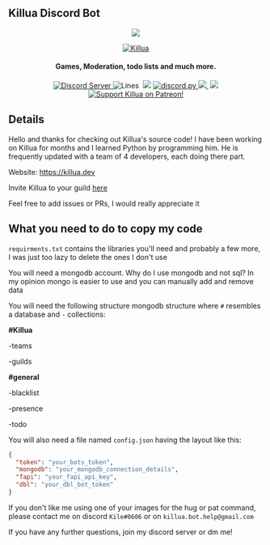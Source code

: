## Killua Discord Bot
<p align="center">
  <a href"https://discord.com/oauth2/authorize?client_id=756206646396452975&scope=bot&permissions=268723414">
     <img src="https://cdn.discordapp.com/avatars/756206646396452975/30c2da6b0a777658021cbac239fa5e66.png?size=256">
  </a>
</p>
<p align="center">
  <a href="https://top.gg/bot/756206646396452975">
    <img src="https://top.gg/api/widget/756206646396452975.svg" alt="Killua" />
  </a>
 </p>
<h4 align="center">Games, Moderation, todo lists and much more.</h4>

<p align="center">
  <a href="https://discord.gg/zXqDHkm/">
    <img alt="Discord Server" src="https://img.shields.io/discord/691713541262147687.svg?label=Discord&logo=discord&logoColor=ffffff&color=7389D8&labelColor=6A7EC2&style=flat">
  </a>
  <a>
    <img alt="Lines" src="https://img.shields.io/tokei/lines/github/Kile/Killua">
  </a>
  <a>
    <img scr="https://img.shields.io/github/commit-activity/w/Kile/Killua">
  </a>
  <a>
    <img src="https://img.shields.io/github/size/kile/Killua">
  </a>
  <a href="https://github.com/Rapptz/discord.py/">
     <img src="https://img.shields.io/badge/discord-py-blue.svg" alt="discord.py">
  </a>
  <a href="https://killua.dev/">
    <img src="https://img.shields.io/website?down_color=lightgrey&down_message=offline&up_color=green&up_message=online&url=https%3A%2F%2Fkillua.dev">
  </a>
  <a>
    <img scr="https://img.shields.io/github/license/Kile/Killua">
  </a>
  <a>
    <img src="https://img.shields.io/github/contributors/Kile/Killua">
  </a>
  <a href="https://www.patreon.com/KileAlkuri">
    <img src="https://img.shields.io/badge/Support-Killua!-blue.svg" alt="Support Killua on Patreon!">
  </a>
</p>

## Details

Hello and thanks for checking out Killua's source code! I have been working on Killua for months and I learned Python by programming him. He is frequently updated with a team of 4 developers, each doing there part. 

Website: https://killua.dev

Invite Killua to your guild [here](https://cdn.discordapp.com/avatars/756206646396452975/30c2da6b0a777658021cbac239fa5e66.png?size=1024)

Feel free to add issues or PRs, I would really appreciate it

## What you need to do to copy my code

`requirments.txt` contains the libraries you'll need and probably a few more, I was just too lazy to delete the ones I don't use

You will need a mongodb account. Why do I use mongodb and not sql? In my opinion mongo is easier to use and you can manually add and remove data

You will need the following structure mongodb structure where `#` resembles a database and `-` collections:

**#Killua**

  -teams
  
  -guilds
  
**#general**

  -blacklist
  
  -presence
  
  -todo
  
You will also need a file named `config.json` having the layout like this:

```json
{
  "token": "your_bots_token",
  "mongodb": "your_mongodb_connection_details",
  "fapi": "your_fapi_api_key",
  "dbl": "your_dbl_bot_token"
}
```

If you don't like me using one of your images for the hug or pat command, please contact me on discord `Kile#0606` or on `killua.bot.help@gmail.com`

If you have any further questions, join my discord server or dm me!
